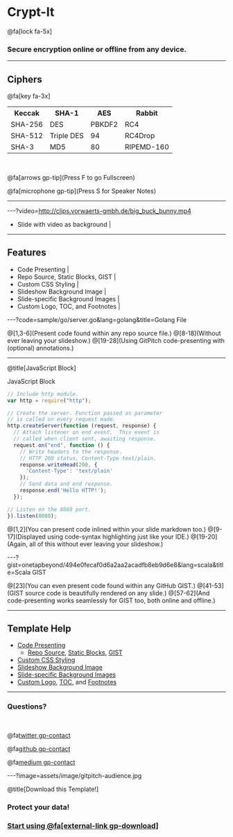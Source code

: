 # Crypt-It
@fa[lock fa-5x]
### Secure encryption online or offline from any device.

---

## Ciphers
@fa[key fa-3x]

<table>
  <tr>
    <th>Keccak</th>
    <th>SHA-1</th> 
    <th>AES</th>
    <th>Rabbit</th>
  </tr>
  <tr>
    <td>SHA-256</td>
    <td>DES</td>
    <td>PBKDF2</td>
    <td>RC4</td>
  </tr>
  <tr class="fragment">
    <td>SHA-512</td>
    <td>Triple DES</td>
    <td>94</td>
    <td>RC4Drop</td>
  </tr>
  <tr class="fragment">
    <td>SHA-3</td>
    <td>MD5</td>
    <td>80</td>
    <td>RIPEMD-160</td>
  </tr>
</table>
<br>

@fa[arrows gp-tip](Press F to go Fullscreen)

@fa[microphone gp-tip](Press S for Speaker Notes)

---

---?video=http://clips.vorwaerts-gmbh.de/big_buck_bunny.mp4
- Slide with video as background |
---

## Features

- Code Presenting |
- Repo Source, Static Blocks, GIST |
- Custom CSS Styling |
- Slideshow Background Image |
- Slide-specific Background Images |
- Custom Logo, TOC, and Footnotes |

---?code=sample/go/server.go&lang=golang&title=Golang File

@[1,3-6](Present code found within any repo source file.)
@[8-18](Without ever leaving your slideshow.)
@[19-28](Using GitPitch code-presenting with (optional) annotations.)

---

@title[JavaScript Block]

<p><span class="slide-title">JavaScript Block</span></p>

```javascript
// Include http module.
var http = require("http");

// Create the server. Function passed as parameter
// is called on every request made.
http.createServer(function (request, response) {
  // Attach listener on end event.  This event is
  // called when client sent, awaiting response.
  request.on("end", function () {
    // Write headers to the response.
    // HTTP 200 status, Content-Type text/plain.
    response.writeHead(200, {
      'Content-Type': 'text/plain'
    });
    // Send data and end response.
    response.end('Hello HTTP!');
  });

// Listen on the 8080 port.
}).listen(8080);
```

@[1,2](You can present code inlined within your slide markdown too.)
@[9-17](Displayed using code-syntax highlighting just like your IDE.)
@[19-20](Again, all of this without ever leaving your slideshow.)

---?gist=onetapbeyond/494e0fecaf0d6a2aa2acadfb8eb9d6e8&lang=scala&title=Scala GIST

@[23](You can even present code found within any GitHub GIST.)
@[41-53](GIST source code is beautifully rendered on any slide.)
@[57-62](And code-presenting works seamlessly for GIST too, both online and offline.)

---

## Template Help

- [Code Presenting](https://github.com/gitpitch/gitpitch/wiki/Code-Presenting)
  + [Repo Source](https://github.com/gitpitch/gitpitch/wiki/Code-Delimiter-Slides), [Static Blocks](https://github.com/gitpitch/gitpitch/wiki/Code-Slides), [GIST](https://github.com/gitpitch/gitpitch/wiki/GIST-Slides) 
- [Custom CSS Styling](https://github.com/gitpitch/gitpitch/wiki/Slideshow-Custom-CSS)
- [Slideshow Background Image](https://github.com/gitpitch/gitpitch/wiki/Background-Setting)
- [Slide-specific Background Images](https://github.com/gitpitch/gitpitch/wiki/Image-Slides#background)
- [Custom Logo](https://github.com/gitpitch/gitpitch/wiki/Logo-Setting), [TOC](https://github.com/gitpitch/gitpitch/wiki/Table-of-Contents), and [Footnotes](https://github.com/gitpitch/gitpitch/wiki/Footnote-Setting)

---

### Questions?

<br>

@fa[twitter gp-contact](@gitpitch)

@fa[github gp-contact](gitpitch)

@fa[medium gp-contact](@gitpitch)

---?image=assets/image/gitpitch-audience.jpg

@title[Download this Template!]

### <span class="white">Protect your data!</span>
### [Start using @fa[external-link gp-download]](https://gitpitch.com/template/download/aqua)

